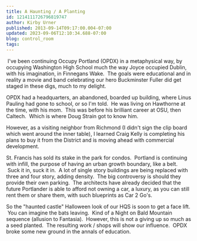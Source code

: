 ```yaml
---
title: A Haunting / A Planting
id: 1214111726796819747
author: Kirby Urner
published: 2013-09-14T09:17:00.004-07:00
updated: 2023-09-06T12:10:34.688-07:00
blog: control_room
tags: 
---
```


[](https://www.flickr.com/photos/17157315@N00/7292261272/)

 I've been continuing Occupy Portland (OPDX) in a metaphysical way, by occupying Washington High School much the way Joyce occupied Dublin, with his imagination, in Finnegans Wake.  The goals were educational and in reality a movie and band celebrating our hero Buckminster Fuller did get staged in these digs, much to my delight. 

OPDX had a headquarters, an abandoned, boarded up building, where Linus Pauling had gone to school, or so I'm told.  He was living on Hawthorne at the time, with his mom.  This was before his brilliant career at OSU, then Caltech.  Which is where Doug Strain got to know him.

However, as a visiting neighbor from Richmond (I didn't sign the clip board which went around the inner table), I learned Craig Kelly is completing his plans to buy it from the District and is moving ahead with commercial development. 

St. Francis has sold its stake in the park for condos.  Portland is continuing with infill, the purpose of having an urban growth boundary, like a belt.  Suck it in, suck it in.  A lot of single story buildings are being replaced with three and four story, adding density.  The big controversy is should they provide their own parking.  The architects have already decided that the future Portlander is able to afford not owning a car, a luxury, as you can still rent them or share them, with such blueprints as Car 2 Go's.

So the "haunted castle" Halloween look of our HQS is soon to get a face lift.  You can imagine the bats leaving.  Kind of a Night on Bald Mountain sequence (allusion to Fantasia).  However, this is not a giving up so much as a seed planted.  The resulting work / shops will show our influence.  OPDX broke some new ground in the annals of education.